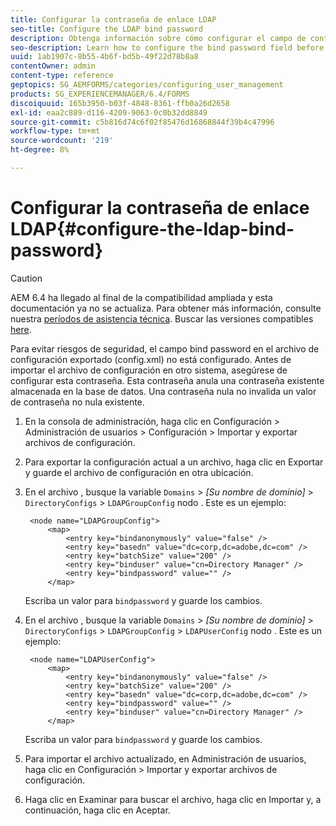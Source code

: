 ```yaml
---
title: Configurar la contraseña de enlace LDAP
seo-title: Configure the LDAP bind password
description: Obtenga información sobre cómo configurar el campo de contraseña de enlace antes de importar el archivo de configuración en otro sistema.
seo-description: Learn how to configure the bind password field before you import the configuration file into another system.
uuid: 1ab1907c-8b55-4b6f-bd5b-49f22d78b8a8
contentOwner: admin
content-type: reference
geptopics: SG_AEMFORMS/categories/configuring_user_management
products: SG_EXPERIENCEMANAGER/6.4/FORMS
discoiquuid: 165b3950-b03f-4848-8361-ffb0a26d2658
exl-id: eaa2c889-d116-4209-9063-0c0b32dd8849
source-git-commit: c5b816d74c6f02f85476d16868844f39b4c47996
workflow-type: tm+mt
source-wordcount: '219'
ht-degree: 8%

---
```


# Configurar la contraseña de enlace LDAP{#configure-the-ldap-bind-password}

>[!CAUTION]
>
>AEM 6.4 ha llegado al final de la compatibilidad ampliada y esta documentación ya no se actualiza. Para obtener más información, consulte nuestra [períodos de asistencia técnica](https://helpx.adobe.com/es/support/programs/eol-matrix.html). Buscar las versiones compatibles [here](https://experienceleague.adobe.com/docs/).

Para evitar riesgos de seguridad, el campo bind password en el archivo de configuración exportado (config.xml) no está configurado. Antes de importar el archivo de configuración en otro sistema, asegúrese de configurar esta contraseña. Esta contraseña anula una contraseña existente almacenada en la base de datos. Una contraseña nula no invalida un valor de contraseña no nula existente.

1. En la consola de administración, haga clic en Configuración > Administración de usuarios > Configuración > Importar y exportar archivos de configuración.
1. Para exportar la configuración actual a un archivo, haga clic en Exportar y guarde el archivo de configuración en otra ubicación.
1. En el archivo , busque la variable `Domains` > *[Su nombre de dominio]* > `DirectoryConfigs` > `LDAPGroupConfig` nodo . Este es un ejemplo:

   ```as3
    <node name="LDAPGroupConfig"> 
        <map> 
            <entry key="bindanonymously" value="false" />  
            <entry key="basedn" value="dc=corp,dc=adobe,dc=com" />  
            <entry key="batchSize" value="200" />  
            <entry key="binduser" value="cn=Directory Manager" />  
            <entry key="bindpassword" value="" /> 
        </map>
   ```

   Escriba un valor para `bindpassword` y guarde los cambios.

1. En el archivo , busque la variable `Domains` > *[Su nombre de dominio]* > `DirectoryConfigs` > `LDAPGroupConfig` > `LDAPUserConfig` nodo . Este es un ejemplo:

   ```as3
    <node name="LDAPUserConfig"> 
        <map> 
            <entry key="bindanonymously" value="false" />  
            <entry key="batchSize" value="200" />  
            <entry key="basedn" value="dc=corp,dc=adobe,dc=com" />  
            <entry key="bindpassword" value="" /> 
            <entry key="binduser" value="cn=Directory Manager" />  
        </map>
   ```

   Escriba un valor para `bindpassword` y guarde los cambios.

1. Para importar el archivo actualizado, en Administración de usuarios, haga clic en Configuración > Importar y exportar archivos de configuración.
1. Haga clic en Examinar para buscar el archivo, haga clic en Importar y, a continuación, haga clic en Aceptar.
